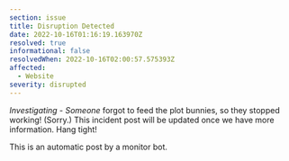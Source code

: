```yaml
---
section: issue
title: Disruption Detected
date: 2022-10-16T01:16:19.163970Z
resolved: true
informational: false
resolvedWhen: 2022-10-16T02:00:57.575393Z
affected:
  - Website
severity: disrupted
---
```

*Investigating* - _Someone_ forgot to feed the plot bunnies, so they stopped working! (Sorry.) This incident post will be updated once we have more information. Hang tight!

This is an automatic post by a monitor bot.
        
